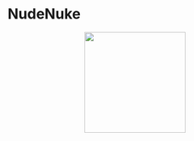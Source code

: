 # NudeNuke
<p align="center">
<img width=200px src="https://github.com/ixiLod/NudeNuke/assets/51421090/58abfc28-e7cc-4ffb-8fed-aec5159cce5c">
</p>
